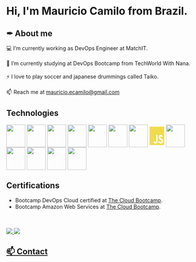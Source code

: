  <h1>
   Hi, I'm Mauricio Camilo from Brazil.
  </h1>
 
 <h2>
       ✒ About me
  </h2>

💻 I’m currently working as DevOps Engineer at MatchIT. <br><br/>
🌱 I’m currently studying at DevOps Bootcamp from TechWorld With Nana. <br><br/>
⚡  I love to play soccer and japanese drummings called Taiko. <br><br/>
📫 Reach me at mauricio.ecamilo@gmail.com
  
  
  <h2>
      Technologies
  </h2>
  
  <div>
   <img align="center" height="60" width="50" src="https://cdn.jsdelivr.net/gh/devicons/devicon@latest/icons/amazonwebservices/amazonwebservices-original-wordmark.svg" />
     <img align="center" height="60" width="50" src="https://cdn.jsdelivr.net/gh/devicons/devicon/icons/azure/azure-original.svg" />
     <img align="center" height="60" width="50" src="https://cdn.jsdelivr.net/gh/devicons/devicon/icons/docker/docker-original.svg" />
     <img align="center" height="60" width="50" src="https://cdn.jsdelivr.net/gh/devicons/devicon/icons/terraform/terraform-original.svg" />
     <img align="center" height="60" width="50" src="https://cdn.jsdelivr.net/gh/devicons/devicon/icons/jenkins/jenkins-original.svg" />
     <img align="center" height="60" width="50" src="https://cdn.jsdelivr.net/gh/devicons/devicon/icons/python/python-original.svg" />
     <img align="center" height="60" width="50" src="https://cdn.jsdelivr.net/gh/devicons/devicon/icons/prometheus/prometheus-original.svg" />
   <img align="center" height="50" width="40"src="https://raw.githubusercontent.com/devicons/devicon/master/icons/javascript/javascript-plain.svg" />
    <img align="center" height="60" width="50" src="https://cdn.jsdelivr.net/gh/devicons/devicon/icons/react/react-original-wordmark.svg" />
    <img align="center" height="60" width="50" src="https://cdn.jsdelivr.net/gh/devicons/devicon/icons/nodejs/nodejs-original.svg" />
    <img align="center" height="60" width="50" src="https://cdn.jsdelivr.net/gh/devicons/devicon/icons/typescript/typescript-original.svg" />
    <img align="center" height="60" width="50" src="https://cdn.jsdelivr.net/gh/devicons/devicon/icons/postgresql/postgresql-original-wordmark.svg" />
    <img align="center" height="60" width="50" src="https://cdn.jsdelivr.net/gh/devicons/devicon/icons/git/git-original.svg" />

  </div>

   <h2>
      Certifications
   </h2>
   <div>
    <ul>
     <li>Bootcamp DevOps Cloud certified at <a href="https://app.thecloudbootcamp.com/certificates/meifcscibs" target="_blank">The Cloud Bootcamp</a>.</li>
      <li>Bootcamp Amazon Web Services at <a href="https://app.thecloudbootcamp.com/certificates/sibyegzvur" target="_blank">The Cloud Bootcamp</a>.</li>
    </ul>
   </div>

  <div>
   <br><br/>
  </div>

  <div>
   <a href="https://github.com/Mauricio-Camilo">
   <img height="150em" src="https://github-readme-stats.vercel.app/api?username=Mauricio-Camilo&show_icons=true&theme=blue-green&include_all_commits=true&count_private=true"/>
   <img height="150em" src="https://github-readme-stats.vercel.app/api/top-langs/?username=Mauricio-Camilo&layout=compact&langs_count=7&theme=blue-green"/>
  </div>
  
  <h2>
      📫 Contact
  </h2>

  <!--
  <div> 
  <a href="https://www.linkedin.com/in/mauricio-camilo/" target="_blank"><img src="https://img.shields.io/badge/-LinkedIn-%230077B5?style=for-the-badge&logo=linkedin&logoColor=white" target="_blank"></a> 
      <a href = "mailto:mauricio.ecamilo@gmail.com"><img src="https://img.shields.io/badge/-Gmail-%23333?style=for-the-badge&logo=gmail&logoColor=white" target="_blank"></a>
</div>
-->

  
 

<!--
**Mauricio-Camilo/Mauricio-Camilo** is a ✨ _special_ ✨ repository because its `README.md` (this file) appears on your GitHub profile.

Here are some ideas to get you started:

- 🔭 I’m currently working on ...
- 🌱 I’m currently learning ...
- 👯 I’m looking to collaborate on ...
- 🤔 I’m looking for help with ...
- 💬 Ask me about ...
- 📫 How to reach me: ...
- 😄 Pronouns: ...
- ⚡ Fun fact: ...
-->
